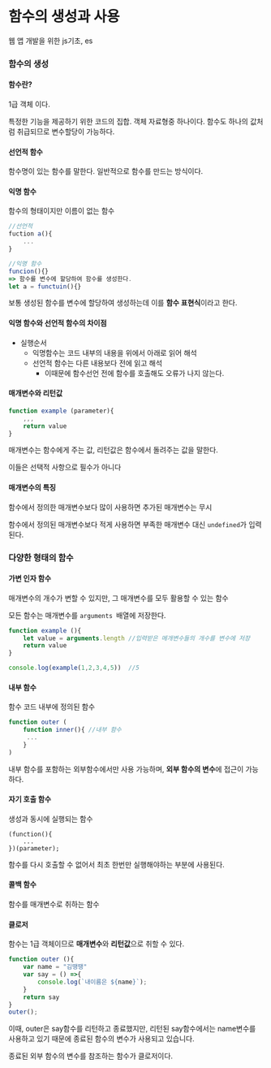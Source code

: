 # 함수의 생성과 사용

웹 앱 개발을 위한 js기초, es

### 함수의 생성

#### 함수란?

1급 객체 이다.

특정한 기능을 제공하기 위한 코드의 집합. 객체 자료형중 하나이다. 함수도 하나의 값처럼 취급되므로 변수할당이 가능하다.

#### 선언적 함수

함수명이 있는 함수를 말한다. 일반적으로 함수를 만드는 방식이다.

#### 익명 함수

함수의 형태이지만 이름이 없는 함수

```js
//선언적
fuction a(){
	...
}

//익명 함수
funcion(){}
=> 함수를 변수에 할당하여 함수를 생성한다.
let a = functuin(){}
```

보통 생성된 함수를 변수에 할당하여 생성하는데 이를 **함수 표현식**이라고 한다.

#### 익명 함수와 선언적 함수의 차이점

- 실행순서
  - 익명함수는 코드 내부의 내용을 위에서 아래로 읽어 해석
  - 선언적 함수는 다른 내용보다 전에 읽고 해석
    - 이때문에 함수선언 전에 함수를 호출해도 오류가 나지 않는다.

#### 매개변수와 리턴값

```js
function example (parameter){	
	,,,
	return value
}
```

매개변수는 함수에게 주는 값, 리턴값은 함수에서 돌려주는 값을 말한다.

이들은 선택적 사항으로 필수가 아니다

#### 매개변수의 특징

함수에서 정의한 매개변수보다 많이 사용하면 추가된 매개변수는 무시

함수에서 정의된 매개변수보다 적게 사용하면 부족한 매개변수 대신 `undefined`가 입력된다.



### 다양한 형태의 함수

#### 가변 인자 함수

매개변수의 개수가 변할 수 있지만, 그 매개변수를 모두  활용할 수 있는 함수

모든 함수는 매개변수를 `arguments `배열에 저장한다.

```js
function example (){
	let value = arguments.length //입력받은 메개변수들의 개수를 변수에 저장
	return value
}

console.log(example(1,2,3,4,5))  //5
```

#### 내부 함수

함수 코드 내부에 정의된 함수

```js
function outer (
	function inner(){ //내부 함수
	 ...
	}
)
```

내부 함수를 포함하는 외부함수에서만 사용 가능하며, **외부 함수의 변수**에 접근이 가능하다.

#### 자기 호출 함수

생성과 동시에 실행되는 함수

```
(function(){
	...
})(parameter);
```

함수를 다시 호출할 수 없어서 최초 한번만 실행해야하는 부분에 사용된다.

#### 콜백 함수

함수를 매개변수로 취하는 함수

#### 클로저

함수는 1급 객체이므로 **매개변수**와 **리턴값**으로 취할 수 있다.

```js
function outer (){
	var name = "김땡땡"
	var say = () =>{
		console.log(`내이름은 ${name}`);
	}
	return say
}
outer();
```

이때, outer은 say함수를 리턴하고 종료했지만, 리턴된 say함수에서는 name변수를 사용하고 있기 때문에 종료된 함수의 변수가 사용되고 있습니다.

종료된 외부 함수의 변수를 참조하는 함수가 클로저이다.

